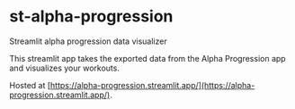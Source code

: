 # st-alpha-progression
Streamlit alpha progression data visualizer

This streamlit app takes the exported data from the Alpha Progression app and visualizes your workouts.

Hosted at [https://alpha-progression.streamlit.app/](https://alpha-progression.streamlit.app/).